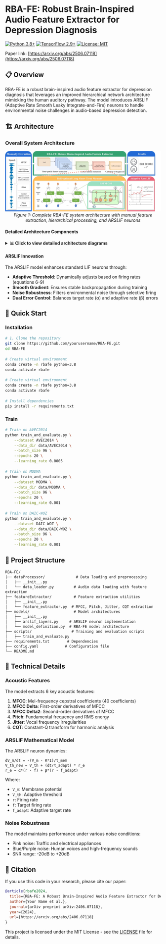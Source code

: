 # RBA-FE: Robust Brain-Inspired Audio Feature Extractor for Depression Diagnosis

[![Python 3.8+](https://img.shields.io/badge/python-3.8+-blue.svg)](https://www.python.org/downloads/) [![TensorFlow 2.9+](https://img.shields.io/badge/TensorFlow-2.9+-orange.svg)](https://www.tensorflow.org/) [![License: MIT](https://img.shields.io/badge/License-MIT-yellow.svg)](https://opensource.org/licenses/MIT)


Paper link: [https://arxiv.org/abs/2506.07118](https://arxiv.org/abs/2506.07118)

## 📋 Overview

RBA-FE is a robust brain-inspired audio feature extractor for depression diagnosis that leverages an improved hierarchical network architecture mimicking the human auditory pathway. The model introduces ARSLIF (Adaptive Rate Smooth Leaky Integrate-and-Fire) neurons to handle environmental noise challenges in audio-based depression detection.

## 🏗️ Architecture

### Overall System Architecture

<div align="center">
  <img src="docs/images/rbafe_architecture.png" width="800"/>
  <br>
  <em>Figure 1: Complete RBA-FE system architecture with manual feature extraction, hierarchical processing, and ARSLIF neurons</em>
</div>

#### Detailed Architecture Components
<details>
<summary><b>📊 Click to view detailed architecture diagrams</b></summary>
<table>
<tr>
<td width="50%">
Data Flow Pipeline
<img src="docs/images/data_flow.png" width="100%"/>
<em>Figure 2: Data flow and tensor dimensions</em>
</td>
<td width="50%">
ARSLIF Neuron Model
<img src="docs/images/arslif_neuron.png" width="100%"/>
<em>Figure 4: Adaptive Rate Smooth LIF dynamics</em>
</td>
</tr>
<tr>
<td colspan="2">
Brain-Inspired Hierarchical Architecture
<div align="center">
<img src="docs/images/hierarchical_architecture.png" width="600"/>
<br>
<em>Figure 3: Hierarchical network inspired by human auditory pathway</em>
</div>
</td>
</tr>
</table>
</details>

#### ARSLIF Innovation
The ARSLIF model enhances standard LIF neurons through:
- **Adaptive Threshold**: Dynamically adjusts based on firing rates (equations 6-9)
- **Smooth Gradient**: Ensures stable backpropagation during training
- **Noise Robustness**: Filters environmental noise through selective firing
- **Dual Error Control**: Balances target rate (α) and adaptive rate (β) errors

## 🚀 Quick Start

### Installation
```bash
# 1. Clone the repository
git clone https://github.com/yourusername/RBA-FE.git
cd RBA-FE

# Create virtual environment
conda create -n rbafe python=3.8
conda activate rbafe

# Create virtual environment
conda create -n rbafe python=3.8
conda activate rbafe

# Install dependencies
pip install -r requirements.txt
```
### Train

```bash
# Train on AVEC2014
python train_and_evaluate.py \
    --dataset AVEC2014 \
    --data_dir data/AVEC2014 \
    --batch_size 96 \
    --epochs 20 \
    --learning_rate 0.0005

# Train on MODMA
python train_and_evaluate.py \
    --dataset MODMA \
    --data_dir data/MODMA \
    --batch_size 96 \
    --epochs 20 \
    --learning_rate 0.001

# Train on DAIC-WOZ
python train_and_evaluate.py \
    --dataset DAIC-WOZ \
    --data_dir data/DAIC-WOZ \
    --batch_size 96 \
    --epochs 20 \
    --learning_rate 0.001
```


## 📁 Project Structure

```
RBA-FE/
├── dataProcessor/              # Data loading and preprocessing
│   ├── __init__.py
│   └── data_loader.py         # Audio data loading with feature extraction
├── featureExtractor/          # Feature extraction utilities
│   ├── __init__.py
│   └── feature_extractor.py  # MFCC, Pitch, Jitter, CQT extraction
├── models/                    # Model architectures
│   ├── __init__.py
│   ├── arslif_layers.py     # ARSLIF neuron implementation
│   └── model_definition.py  # RBA-FE model architecture
├── scripts/                  # Training and evaluation scripts
│   ├── train_and_evaluate.py
├── requirements.txt        # Dependencies
├── config.yaml            # Configuration file
└── README.md
```

## 🔬 Technical Details

###  Acoustic Features

The model extracts 6 key acoustic features:

1. **MFCC**: Mel-frequency cepstral coefficients (40 coefficients)
2. **MFCC Delta**: First-order derivatives of MFCC
3. **MFCC Delta2**: Second-order derivatives of MFCC
4. **Pitch**: Fundamental frequency and RMS energy
5. **Jitter**: Vocal frequency irregularities
6. **CQT**: Constant-Q transform for harmonic analysis

### ARSLIF Mathematical Model

The ARSLIF neuron dynamics:

```
dV_m/dt = -(V_m - R*I)/τ_mem
V_th_new = V_th + (dt/τ_adapt) * r_e
r_e = α*(r - f) + β*(r - f_adapt)
```

Where:
- `V_m`: Membrane potential
- `V_th`: Adaptive threshold
- `r`: Firing rate
- `f`: Target firing rate
- `f_adapt`: Adaptive target rate

### Noise Robustness

The model maintains performance under various noise conditions:
- Pink noise: Traffic and electrical appliances
- Blue/Purple noise: Human voices and high-frequency sounds
- SNR range: -20dB to +20dB

## 📝 Citation

If you use this code in your research, please cite our paper:

```bibtex
@article{rbafe2024,
  title={RBA-FE: A Robust Brain-Inspired Audio Feature Extractor for Depression Diagnosis},
  author={Your Name et al.},
  journal={arXiv preprint arXiv:2406.07118},
  year={2024},
  url={https://arxiv.org/abs/2406.07118}
}
```

This project is licensed under the MIT License - see the [LICENSE](LICENSE) file for details.
